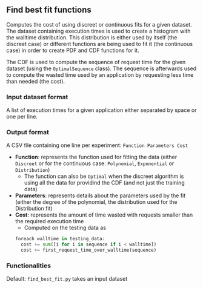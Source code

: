 ## Find best fit functions

Computes the cost of using discreet or continuous fits for a given dataset. 
The dataset containing execution times is used to create a histogram with the walltime distribution.
This distribution is either used by itself (the discreet case)
or different functions are being used to fit it (the continuous case) in order to create PDF and CDF functions for it.

The CDF is used to compute the sequence of request time for the given dataset (using the `OptimalSequence` class). 
The sequence is afterwards used to compute the wasted time used by an application by requesting less time than needed (the cost).

### Input dataset format

A list of execution times for a given application either separated by space or one per line. 

### Output format

A CSV file containing one line per experiment: `Function Parameters Cost`

 * **Function**: represents the function used for fitting the data (either `Discreet` or for the continuous case: `Polynomial`, `Exponential` or `Distribution`)
     * The function can also be `Optimal` when the discreet algorithm is using all the data for providind the CDF (and not just the training data)
 * **Parameters**: represents details about the parameters used by the fit (either the degree of the polynomial, the distribution used for the Distribution fit)
 * **Cost**: represents the amount of time wasted with requests smaller than the required execution time
     * Computed on the testing data as 
     ```python
     foreach walltime in testing_data:
       cost += sum([i for i in sequence if i < walltime])
       cost += first_request_time_over_walltime(sequence)
     ```

### Functionalities

Default: `find_best_fit.py` takes an input dataset
